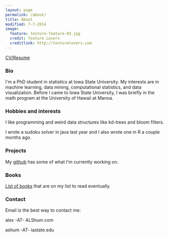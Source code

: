 ```yaml
---
layout: page
permalink: /about/
title: About
modified: 7-7-2014
image:
  feature: texture-feature-03.jpg
  credit: Texture Lovers
  creditlink: http://texturelovers.com
---
```


[CV/Resume](not_posted_yet)

### Bio
I'm a PhD student in statistics at Iowa State University.  My interests are in machine learning, data mining, computational statistics, and data visualization.  Before I came to Iowa State University, I was briefly in the math program at the University of Hawaii at Manoa.  

### Hobbies and interests
I like programming and weird data structures like kd-trees and bloom filters. 

I wrote a sudoku solver in java last year and I also wrote one in R a couple months ago.

### Projects
My [github](http://www.github.com/ALShum) has some of what I'm currently working on.

### Books
[List of books](http://amzn.com/w/2J5XOKS2XTJT7) that are on my list to read eventually.

### Contact
Email is the best way to contact me: 

alex -AT- ALShum.com 

ashum -AT- iastate.edu